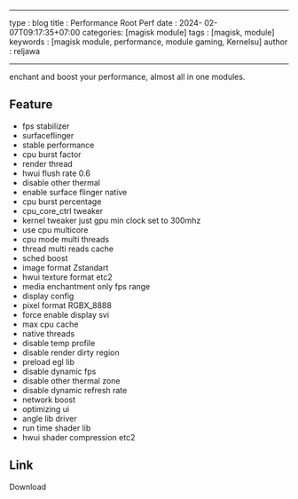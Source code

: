 - - - 
type   : blog
title  : Performance Root Perf
date   : 2024- 02- 07T09:17:35+07:00
categories: [magisk module]
tags      : [magisk, module]
keywords  : [magisk module, performance, module gaming, Kernelsu]
author : reljawa
- - - 

enchant and boost your performance, almost all in one modules.

## Feature

- fps stabilizer
- surfaceflinger
- stable performance
- cpu burst factor
- render thread
- hwui flush rate 0.6
- disable other thermal
- enable surface flinger native
- cpu burst percentage
- cpu_core_ctrl tweaker
- kernel tweaker just gpu min clock set to 300mhz
- use cpu multicore
- cpu mode multi threads
- thread multi reads cache
- sched boost
- image format Zstandart
- hwui texture format etc2
- media enchantment only fps range
- display config
- pixel format RGBX_8888
- force enable display svi
- max cpu cache
- native threads
- disable temp profile
- disable render dirty region
- preload egl lib
- disable dynamic fps
- disable other thermal zone
- disable dynamic refresh rate
- network boost
- optimizing ui
- angle lib driver
- run time shader lib
- hwui shader compression etc2

## Link

Download
